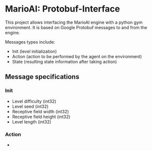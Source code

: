 # MarioAI: Protobuf-Interface

This project allows interfacing the MarioAI engine with a python gym environment.
It is based on Google Protobuf messages to and from the engine.

Messages types include:
- Init (level initialization)
- Action (action to be performed by the agent on the environment)
- State (resulting state information after taking action)

## Message specifications
### Init
- Level difficulty (int32)
- Level seed (int32)
- Receptive field width (int32)
- Receptive field height (int32)
- Level length (int32)

### Action
- 
